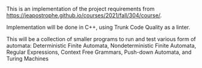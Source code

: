 This is an implementation of the project requirements from https://jeapostrophe.github.io/courses/2021/fall/304/course/.

Implementation will be done in C++, using Trunk Code Quality as a linter. 

This will be a collection of smaller programs to run and test various form of automata: Deterministic Finite Automata, Nondeterministic Finite Automata,
 Regular Expressions, Context Free Grammars, Push-down Automata, and Turing Machines